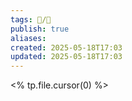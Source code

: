 ```yaml
---
tags: 📝️/🌱️
publish: true
aliases: 
created: 2025-05-18T17:03
updated: 2025-05-18T17:03
---
```


<% tp.file.cursor(0) %>
